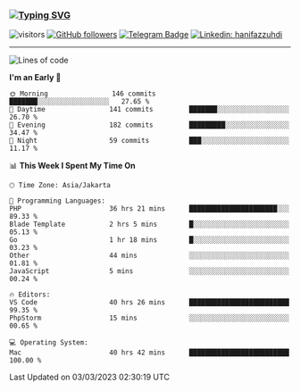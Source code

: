 ### [![Typing SVG](https://readme-typing-svg.herokuapp.com?font=lato&size=22&lines=Hi+There+👋)](https://git.io/typing-svg) 

![visitors](https://visitor-badge.glitch.me/badge?page_id=hanifazzuhdi.hanifazzuhdi)
[![GitHub followers](https://img.shields.io/github/followers/hanifazzuhdi?label=Follow&style=social)](https://github.com/hanifazzuhdi/?tab=follow) 
[![Telegram Badge](https://img.shields.io/badge/-hanif0198-blue?style=social&logo=telegram&link=https://www.t.me/hanif0198/)](https://www.t.me/hanif0198/) 
[![Linkedin: hanifazzuhdi](https://img.shields.io/badge/-hanifazzuhdi-blue?style=flat-square&logo=Linkedin&logoColor=white&link=https://www.linkedin.com/in/hanif-az-zuhdi-69688019b/)](https://www.linkedin.com/in/hanif-az-zuhdi-69688019b/) 

<hr/>

<!--START_SECTION:waka-->
![Lines of code](https://img.shields.io/badge/From%20Hello%20World%20I%27ve%20Written-10.0%20million%20lines%20of%20code-blue)

**I'm an Early 🐤** 

```text
🌞 Morning                146 commits         ███████░░░░░░░░░░░░░░░░░░   27.65 % 
🌆 Daytime                141 commits         ███████░░░░░░░░░░░░░░░░░░   26.70 % 
🌃 Evening                182 commits         █████████░░░░░░░░░░░░░░░░   34.47 % 
🌙 Night                  59 commits          ███░░░░░░░░░░░░░░░░░░░░░░   11.17 % 
```


📊 **This Week I Spent My Time On** 

```text
🕑︎ Time Zone: Asia/Jakarta

💬 Programming Languages: 
PHP                      36 hrs 21 mins      ██████████████████████░░░   89.33 % 
Blade Template           2 hrs 5 mins        █░░░░░░░░░░░░░░░░░░░░░░░░   05.13 % 
Go                       1 hr 18 mins        █░░░░░░░░░░░░░░░░░░░░░░░░   03.23 % 
Other                    44 mins             ░░░░░░░░░░░░░░░░░░░░░░░░░   01.81 % 
JavaScript               5 mins              ░░░░░░░░░░░░░░░░░░░░░░░░░   00.24 % 

🔥 Editors: 
VS Code                  40 hrs 26 mins      █████████████████████████   99.35 % 
PhpStorm                 15 mins             ░░░░░░░░░░░░░░░░░░░░░░░░░   00.65 % 

💻 Operating System: 
Mac                      40 hrs 42 mins      █████████████████████████   100.00 % 
```


 Last Updated on 03/03/2023 02:30:19 UTC
<!--END_SECTION:waka-->
